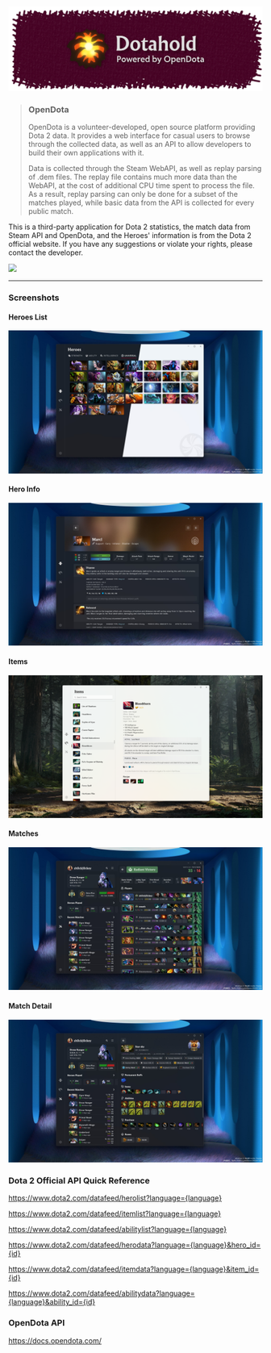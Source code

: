 <img src="Dotahold\Assets\Store\Brand.png">

> ### <b>OpenDota</b>
>
> OpenDota is a volunteer-developed, open source platform providing Dota 2 data. It provides a web interface for casual users to browse through the collected data, as well as an API to allow developers to build their own applications with it.
> 
> Data is collected through the Steam WebAPI, as well as replay parsing of .dem files. The replay file contains much more data than the WebAPI, at the cost of additional CPU time spent to process the file. As a result, replay parsing can only be done for a subset of the matches played, while basic data from the API is collected for every public match.


This is a third-party application for Dota 2 statistics, the match data from Steam API and OpenDota, and the Heroes' information is from the Dota 2 official website. If you have any suggestions or violate your rights, please contact the developer. 

<a href="https://apps.microsoft.com/detail/9nskqn4v8x94?referrer=appbadge&cid=github&mode=direct">
	<img src="https://get.microsoft.com/images/en-us%20dark.svg" width="200"/>
</a>

---

### Screenshots

#### Heroes List
![1.png](Dotahold/Assets/Store/1.png)

#### Hero Info
![2.png](Dotahold/Assets/Store/2.png)

#### Items
![3.png](Dotahold/Assets/Store/3.png)

#### Matches
![4.png](Dotahold/Assets/Store/4.png)

#### Match Detail
![5.png](Dotahold/Assets/Store/5.png)

### Dota 2 Official API Quick Reference

https://www.dota2.com/datafeed/herolist?language={language}

https://www.dota2.com/datafeed/itemlist?language={language}

https://www.dota2.com/datafeed/abilitylist?language={language}

https://www.dota2.com/datafeed/herodata?language={language}&hero_id={id}

https://www.dota2.com/datafeed/itemdata?language={language}&item_id={id}

https://www.dota2.com/datafeed/abilitydata?language={language}&ability_id={id}

### OpenDota API

https://docs.opendota.com/
